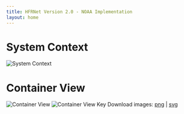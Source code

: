 ```yaml
---
title: HFRNet Version 2.0 - NOAA Implementation
layout: home
---
```


# System Context

![System Context](images/structurizr-1-HFRNetV2p0SystemContext.svg)


# Container View

![Container View](images/structurizr-1-HFRNetV2p0ContainerView.svg)
![Container View Key](images/structurizr-1-HFRNetV2p0ContainerView-key.svg)
Download images: [png](images/structurizr-1-HFRNetV2p0ContainerView.png) | [svg](images/structurizr-1-HFRNetV2p0ContainerView.svg)